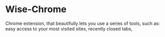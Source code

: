 # Wise-Chrome
Chrome extension, that beautifully lets you use a series of tools, such as: easy access to your most visited sites, recently closed tabs, 
